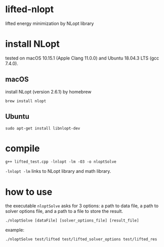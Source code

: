 # lifted-nlopt
lifted energy minimization by NLopt library

# install NLopt
tested on macOS 10.15.1 (Apple Clang 11.0.0) and Ubuntu 18.04.3 LTS (gcc 7.4.0).

## macOS
install NLopt (version 2.6.1) by homebrew

    brew install nlopt

## Ubuntu
    sudo apt-get install libnlopt-dev


# compile
    g++ lifted_test.cpp -lnlopt -lm -O3 -o nloptSolve

`-lnlopt -lm` links to NLopt library and math library.

# how to use

the executable `nloptSolve` asks for 3 options: a path to data file, a path to solver options file, and a path to a file 
to store the result.

    ./nloptSolve [dataFile] [solver_options_file] [result_file]

example:

    ./nloptSolve test/lifted test/lifted_solver_options test/lifted_res
